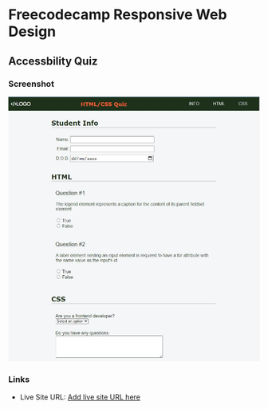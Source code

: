 # Freecodecamp Responsive Web Design

## Accessbility Quiz

### Screenshot

![](./screenshot.jpg)

### Links

- Live Site URL: [Add live site URL here](https://your-live-site-url.com)
